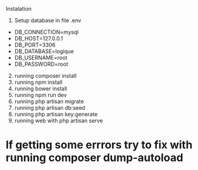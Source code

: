 Instalation
1. Setup database in file .env

- DB_CONNECTION=mysql
- DB_HOST=127.0.0.1
- DB_PORT=3306
- DB_DATABASE=logique
- DB_USERNAME=root
- DB_PASSWORD=root

2. running composer install
3. running npm install
4. running bower install
5. running npm run dev
6. running php artisan migrate
7. running php artisan db:seed
8. running php artisan key:generate
9. running web with php artisan serve

# If getting some errrors try to fix with running composer dump-autoload
